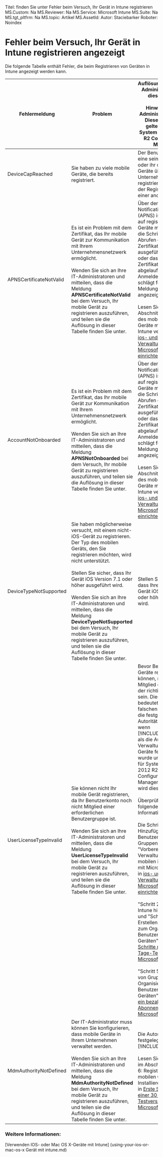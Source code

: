Titel: finden Sie unter Fehler beim Versuch, Ihr Gerät in Intune registrieren
MS.Custom: Na
MS.Reviewer: Na
MS.Service: Microsoft Intune
MS.Suite: Na
MS.tgt_pltfrm: Na
MS.topic: Artikel
MS.AssetId: 
Autor: Staciebarker
Roboter: Noindex

# Fehler beim Versuch, Ihr Gerät in Intune registrieren angezeigt

Die folgende Tabelle enthält Fehler, die beim Registrieren von Geräten in Intune angezeigt werden kann.

|Fehlermeldung|Problem|Auflösung für den IT-Administrator über diesen Fehler<br /><br />Hinweis für IT-Administratoren nur: Diese Lösungen gelten auch für System Center 2012 R2 Configuration Manager|
|-----------------|---------|----------------------------------------------------------------------------------------------------------------------------------------------------------------|
|DeviceCapReached|Sie haben zu viele mobile Geräte, die bereits registriert.|Der Benutzer muss eine seiner entfernen, oder ihr derzeit mobile Geräte über das Unternehmensportal registriert wurden vor der Registrierung von einer anderen.|
|APNSCertificateNotValid|Es ist ein Problem mit dem Zertifikat, das Ihr mobile Gerät zur Kommunikation mit Ihrem Unternehmensnetzwerk ermöglicht.<br /><br />Wenden Sie sich an Ihre IT-Administratoren und mitteilen, dass die Meldung **APNSCertificateNotValid** bei dem Versuch, Ihr mobile Gerät zu registrieren auszuführen, und teilen sie die Auflösung in dieser Tabelle finden Sie unter.|Über den Apple Push Notification Service (APNS) ist der Zugriff auf registrierte iOS-Geräte möglich. Wenn die Schritte zum Abrufen eines APNS-Zertifikats nicht ausgeführt wurden oder das APNS-Zertifikat ist abgelaufen, Anmeldeversuchen schlägt fehl, und diese Meldung wird angezeigt.<br /><br />Lesen Sie den Abschnitt "Vorbereiten des mobilen iOS-Geräte mit Microsoft Intune verwalten" im [ios- und Mac-Verwaltung mit Microsoft Intune einrichten](set-up-ios-and-mac-management-with-microsoft-intune.md).|
|AccountNotOnboarded|Es ist ein Problem mit dem Zertifikat, das Ihr mobile Gerät zur Kommunikation mit Ihrem Unternehmensnetzwerk ermöglicht.<br /><br />Wenden Sie sich an Ihre IT-Administratoren und mitteilen, dass die Meldung **APNSNotOnboarded** bei dem Versuch, Ihr mobile Gerät zu registrieren auszuführen, und teilen sie die Auflösung in dieser Tabelle finden Sie unter.|Über den Apple Push Notification Service (APNS) ist der Zugriff auf registrierte iOS-Geräte möglich. Wenn die Schritte zum Abrufen eines APNS-Zertifikats nicht ausgeführt wurden oder das APNS-Zertifikat ist abgelaufen, Anmeldeversuchen schlägt fehl, und diese Meldung wird angezeigt.<br /><br />Lesen Sie den Abschnitt "Vorbereiten des mobilen iOS-Geräte mit Microsoft Intune verwalten" im [ios- und Mac-Verwaltung mit Microsoft Intune einrichten](set-up-ios-and-mac-management-with-microsoft-intune.md).|
|DeviceTypeNotSupported|Sie haben möglicherweise versucht, mit einem nicht-iOS-Gerät zu registrieren. Der Typ des mobilen Geräts, den Sie registrieren möchten, wird nicht unterstützt.<br /><br />Stellen Sie sicher, dass Ihr Gerät iOS Version 7.1 oder höher ausgeführt wird.<br /><br />Wenden Sie sich an Ihre IT-Administratoren und mitteilen, dass die Meldung **DeviceTypeNotSupported** bei dem Versuch, Ihr mobile Gerät zu registrieren auszuführen, und teilen sie die Auflösung in dieser Tabelle finden Sie unter.|Stellen Sie sicher, dass Ihre Benutzer Gerät iOS Version 7.1 oder höher ausgeführt wird.|
|UserLicenseTypeInvalid|Sie können nicht Ihr mobile Gerät registrieren, da Ihr Benutzerkonto noch nicht Mitglied einer erforderlichen Benutzergruppe ist.<br /><br />Wenden Sie sich an Ihre IT-Administratoren und mitteilen, dass die Meldung **UserLicenseTypeInvalid** bei dem Versuch, Ihr mobile Gerät zu registrieren auszuführen, und teilen sie die Auflösung in dieser Tabelle finden Sie unter.|Bevor Benutzer ihre Geräte registrieren können, müssen sie Mitglied der Gruppe der richtigen Benutzer sein. Diese Meldung bedeutet, dass sie den falschen Lizenztyp für die festgelegte Autorität. Zum Beispiel wenn [!INCLUDE[wit_firstref](./includes/wit_firstref_md.md)] als die Autorität für die Verwaltung mobiler Geräte festgelegt wurde und eine Lizenz für System Center 2012 R2 Configuration Manager verwenden, wird dieser Fehler.<br /><br />Überprüfen Sie die folgenden Informationen ein:<br /><br />Die Schritte zum Hinzufügen von Benutzern und Gruppen im Abschnitt "Vorbereiten der Verwaltung von mobilen iOS-Geräte mit Microsoft Intune" in [ios- und Mac-Verwaltung mit Microsoft Intune einrichten](set-up-ios-and-mac-management-with-microsoft-intune.md).<br /><br />"Schritt 2: Benutzer zu Intune hinzufügen" und "Schritt 3: Erstellen von Gruppen zum Organisieren von Benutzern und Geräten" in [Erste Schritte mit einer 30-Tage-Testversion von Microsoft Intune](Get-started-with-a-30-day-trial-of-microsoft-intune.md).<br /><br />"Schritt 5: Erstellen von Gruppen zum Organisieren von Benutzern und Geräten" in [Einstieg in ein bezahltes Abonnement von Microsoft Intune](get-started-with-a-paid-subscription-to-microsoft-intune.md).|
|MdmAuthorityNotDefined|Der IT-Administrator muss können Sie konfigurieren, dass mobile Geräte in Ihrem Unternehmen verwaltet werden.<br /><br />Wenden Sie sich an Ihre IT-Administratoren und mitteilen, dass die Meldung **MdmAuthorityNotDefined** bei dem Versuch, Ihr mobile Gerät zu registrieren auszuführen, und teilen sie die Auflösung in dieser Tabelle finden Sie unter.|Die Autorität nicht festgelegt wurde [!INCLUDE[wit_firstref](./includes/wit_firstref_md.md)].<br /><br />Lesen Sie Artikel #1 im Abschnitt "Schritt 6: Registrieren von mobilen Geräten und Installieren einer app" in [Erste Schritte mit einer 30-Tage-Testversion von Microsoft Intune](Get-started-with-a-30-day-trial-of-microsoft-intune.md).|

### Weitere Informationen:
[Verwenden IOS- oder Mac OS X-Geräte mit Intune] (using-your-ios-or-mac-os-x Gerät mit intune.md)

<!--HONumber=Mar16_HO3-->


